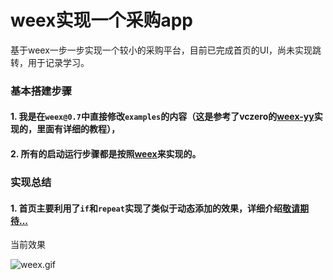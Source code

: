# weex实现一个采购app
基于weex一步一步实现一个较小的采购平台，目前已完成首页的UI，尚未实现跳转，用于记录学习。

### 基本搭建步骤
#### 1. 我是在`weex@0.7`中直接修改`examples`的内容（这是参考了vczero的[weex-yy](https://github.com/vczero/weex-yy)实现的，里面有详细的教程），
#### 2. 所有的启动运行步骤都是按照[weex](https://github.com/alibaba/weex)来实现的。


### 实现总结

#### 1. 首页主要利用了`if`和`repeat`实现了类似于动态添加的效果，详细介绍[敬请期待...](...)
当前效果 

![weex.gif](http://upload-images.jianshu.io/upload_images/908053-6a594fe60cb7ffaa.gif?imageMogr2/auto-orient/strip)

